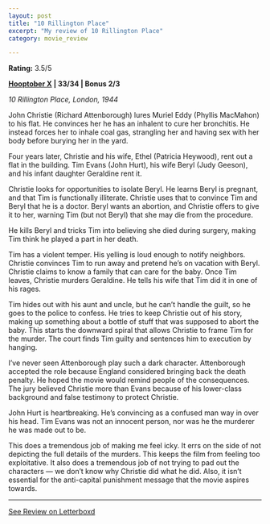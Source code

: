 ```yaml
---
layout: post
title: "10 Rillington Place"
excerpt: "My review of 10 Rillington Place"
category: movie_review

---
```


**Rating:** 3.5/5

<b><a href="https://boxd.it/pmi12">Hooptober X</a> | 33/34 | Bonus 2/3</b>

<i>10 Rillington Place, London, 1944</i>

John Christie (Richard Attenborough) lures Muriel Eddy (Phyllis MacMahon) to his flat. He convinces her he has an inhalent to cure her bronchitis. He instead forces her to inhale coal gas, strangling her and having sex with her body before burying her in the yard.

Four years later, Christie and his wife, Ethel (Patricia Heywood), rent out a flat in the building. Tim Evans (John Hurt), his wife Beryl (Judy Geeson), and his infant daughter Geraldine rent it.

Christie looks for opportunities to isolate Beryl. He learns Beryl is pregnant, and that Tim is functionally illiterate. Christie uses that to convince Tim and Beryl that he is a doctor. Beryl wants an abortion, and Christie offers to give it to her, warning Tim (but not Beryl) that she may die from the procedure.

He kills Beryl and tricks Tim into believing she died during surgery, making Tim think he played a part in her death.

Tim has a violent temper. His yelling is loud enough to notify neighbors. Christie convinces Tim to run away and pretend he’s on vacation with Beryl. Christie claims to know a family that can care for the baby. Once Tim leaves, Christie murders Geraldine. He tells his wife that Tim did it in one of his rages.

Tim hides out with his aunt and uncle, but he can’t handle the guilt, so he goes to the police to confess. He tries to keep Christie out of his story, making up something about a bottle of stuff that was supposed to abort the baby. This starts the downward spiral that allows Christie to frame Tim for the murder. The court finds Tim guilty and sentences him to execution by hanging.

I’ve never seen Attenborough play such a dark character. Attenborough accepted the role because England considered bringing back the death penalty. He hoped the movie would remind people of the consequences. The jury believed Christie more than Evans because of his lower-class background and false testimony to protect Christie.

John Hurt is heartbreaking. He’s convincing as a confused man way in over his head. Tim Evans was not an innocent person, nor was he the murderer he was made out to be.

This does a tremendous job of making me feel icky. It errs on the side of not depicting the full details of the murders. This keeps the film from feeling too exploitative. It also does a tremendous job of not trying to pad out the characters — we don’t know why Christie did what he did. Also, it isn’t essential for the anti-capital punishment message that the movie aspires towards.

<hr>

[See Review on Letterboxd](https://boxd.it/55blFL)
